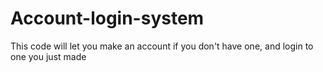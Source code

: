# Account-login-system
This code will let you make an account if you don't have one, and login to one you just made
